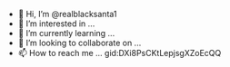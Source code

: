 - 👋 Hi, I’m @realblacksanta1
- 👀 I’m interested in ...
- 🌱 I’m currently learning ...
- 💞️ I’m looking to collaborate on ...
- 📫 How to reach me ...
gid:DXi8PsCKtLepjsgXZoEcQQ
<!---
realblacksanta1/realblacksanta1 is a ✨ special ✨ repository because its `README.md` (this file) appears on your GitHub profile.
You can click the Preview link to take a look at your changes.
--->
